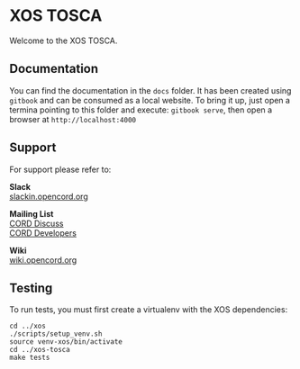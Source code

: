 # XOS TOSCA

Welcome to the XOS TOSCA.

## Documentation
You can find the documentation in the `docs` folder. It has been created using `gitbook` and can be consumed as a local website.
To bring it up, just open a termina pointing to this folder and execute: `gitbook serve`, then open a browser at `http://localhost:4000`

## Support

For support please refer to:

**Slack**<br/>
[slackin.opencord.org](https://slackin.opencord.org/)

**Mailing List**<br/>
[CORD Discuss](https://groups.google.com/a/opencord.org/forum/#!forum/cord-discuss)<br/>
[CORD Developers](https://groups.google.com/a/opencord.org/forum/#!forum/cord-dev)

**Wiki**<br/>
[wiki.opencord.org](https://wiki.opencord.org/)


## Testing

To run tests, you must first create a virtualenv with the XOS dependencies:

```shell
cd ../xos
./scripts/setup_venv.sh
source venv-xos/bin/activate
cd ../xos-tosca
make tests
```
